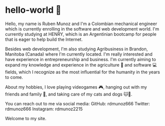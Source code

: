 # hello-world 👋
Hello, my name is Ruben Munoz and I'm a Colombian mechanical engineer which is currently enrolling in the software and web development world. I'm currently studying at HENRY, which is an Argentinian bootcamp for people that is eager to help build the Internet.

Besides web development, I'm also studying Agribusiness in Brandon, Manitoba (Canada) where I'm currently located. I'm really interested and have experience in entrepreneurship and business. I'm currently aiming to expand my knowledge and experience in the agriculture 🌽 and software 💻 fields, which I recognize as the most influential for the humanity in the years to come.

About my hobbies, I love playing videogames 🎮, hanging out with my friends and family 🍻, and taking care of my cats and dogs 🐱🐶.

You can reach out to me via social media:
  GitHub: rdmunoz666
  Twitter: rdmunoz666
  Instagram: rdmunoz2215

Welcome to my site.
